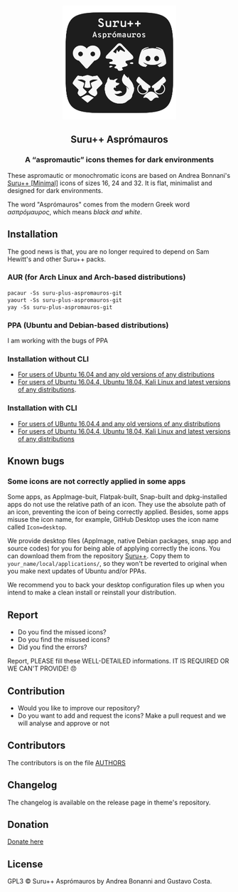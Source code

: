 <p align="center"> 
  <img src="logotype.png" alt="Title" height="256px" width="256px">
</p>

<h2 align="center">Suru++ Asprómauros</h2>

<h3 align="center">A “aspromautic” icons themes for dark environments</h3>

These aspromautic or monochromatic icons are based on Andrea Bonnani's [Suru++ [Minimal]](https://github.com/Magog64/SURU-PLUS) icons of sizes 16, 24 and 32. It is flat, minimalist and designed for dark environments. 

The word "Asprómauros" comes from the modern Greek word *ασπρόμαυρος*, which means *black and white*.

## Installation

The good news is that, you are no longer required to depend on Sam Hewitt's and other Suru++ packs.

### AUR (for Arch Linux and Arch-based distributions)

```shell
pacaur -Ss suru-plus-aspromauros-git
yaourt -Ss suru-plus-aspromauros-git
yay -Ss suru-plus-aspromauros-git
```

### PPA (Ubuntu and Debian-based distributions)

I am working with the bugs of PPA

### Installation without CLI

* [For users of Ubuntu 16.04 and any old versions of any distributions](instructions_without_cli1.md)
* [For users of Ubuntu 16.04.4, Ubuntu 18.04, Kali Linux and latest versions of any distributions](instructions_without_cli2.md).

### Installation with CLI

* [For users of UBuntu 16.04.4 and any old versions of any distributions](instructions_with_cli1.md)
* [For users of Ubuntu 16.04.4, Ubuntu 18.04, Kali Linux and latest versions of any distributions](instructions_with_cli2.md)

## Known bugs

### Some icons are not correctly applied in some apps

Some apps, as AppImage-buit, Flatpak-built, Snap-built and dpkg-installed apps do not use the relative path of an icon. They use the absolute path of an icon, preventing the icon of being correctly applied. Besides, some apps misuse the icon name, for example, GitHub Desktop uses the icon name called `Icon=desktop`.

We provide desktop files (AppImage, native Debian packages, snap app and source codes) for you for being able of applying correctly the icons. You can download them from the repository  <a href="https://github.com/gusbemacbe/suru-plus/tree/master/desktop">Suru++</a>. Copy them to `your_name/local/applications/`, so they won't be reverted to original when you make next updates of Ubuntu and/or PPAs.

We recommend you to back your desktop configuration files up when you intend to make a clean install or reinstall your distribution.

## Report

* Do you find the missed icons?
* Do you find the misused icons?
* Did you find the errors?

Report, PLEASE fill these WELL-DETAILED informations. IT IS REQUIRED OR WE CAN'T PROVIDE! 😠

## Contribution

* Would you like to improve our repository?
* Do you want to add and request the icons? Make a pull request and we will analyse and approve or not

## Contributors

The contributors is on the file [AUTHORS](AUTHORS)

## Changelog

The changelog is available on the release page in theme's repository.

## Donation

<a href="https://www.paypal.com/cgi-bin/webscr?cmd=_donations&business=gusbemacbe%40gmail%2ecom&lc=BR&item_name=Suru%2b%2b%20Project&item_number=SURU2018GBRC&currency_code=USD&bn=PP%2dDonationsBF%3abtn_donate_SM%2egif%3aNonHosted">Donate here</a>

## License

GPL3 © Suru++ Asprómauros by Andrea Bonanni and Gustavo Costa.
